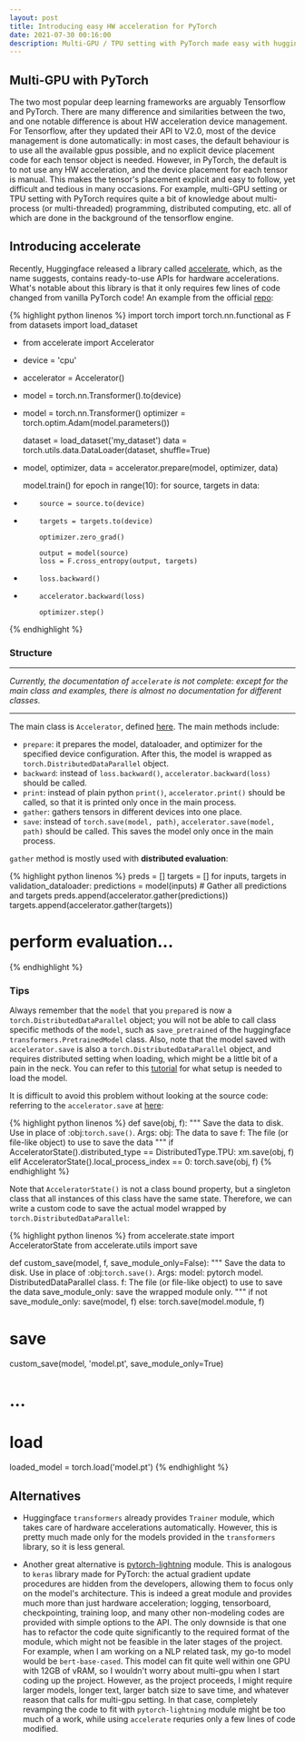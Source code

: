 ```yaml
---
layout: post
title: Introducing easy HW acceleration for PyTorch
date: 2021-07-30 00:16:00
description: Multi-GPU / TPU setting with PyTorch made easy with huggingface accelerate.
---
```


## Multi-GPU with PyTorch

The two most popular deep learning frameworks are arguably Tensorflow and PyTorch.
There are many difference and similarities between the two, and one notable
difference is about HW acceleration device management. For Tensorflow, after
they updated their API to V2.0, most of the device management is done automatically:
in most cases, the default behaviour is to use all the available gpus possible,
and no explicit device placement code for each tensor object is needed. However,
in PyTorch, the default is to not use any HW acceleration, and the device
placement for each tensor is manual. This makes the tensor's placement explicit
and easy to follow, yet difficult and tedious in many occasions. For example,
multi-GPU setting or TPU setting with PyTorch requires quite a bit of knowledge
about multi-process (or multi-threaded) programming, distributed computing, etc.
all of which are done in the background of the tensorflow engine.

## Introducing accelerate

Recently, Huggingface released a library called
[accelerate](https://github.com/huggingface/accelerate), which, as the name
suggests, contains ready-to-use APIs for hardware accelerations. What's notable
about this library is that it only requires few lines of code changed from
vanilla PyTorch code! An example from the official [repo](https://github.com/huggingface/accelerate/blob/main/README.md):

{% highlight python linenos %}
  import torch
  import torch.nn.functional as F
  from datasets import load_dataset
+ from accelerate import Accelerator

- device = 'cpu'
+ accelerator = Accelerator()

- model = torch.nn.Transformer().to(device)
+ model = torch.nn.Transformer()
  optimizer = torch.optim.Adam(model.parameters())

  dataset = load_dataset('my_dataset')
  data = torch.utils.data.DataLoader(dataset, shuffle=True)

+ model, optimizer, data = accelerator.prepare(model, optimizer, data)

  model.train()
  for epoch in range(10):
      for source, targets in data:
-         source = source.to(device)
-         targets = targets.to(device)

          optimizer.zero_grad()

          output = model(source)
          loss = F.cross_entropy(output, targets)

-         loss.backward()
+         accelerator.backward(loss)

          optimizer.step()
{% endhighlight %}

### Structure

---
*Currently, the documentation of `accelerate` is not complete: except for the main*
*class and examples, there is almost no documentation for different classes.*

---
The main class is `Accelerator`, defined [here](https://github.com/huggingface/accelerate/blob/main/src/accelerate/accelerator.py).
The main methods include:
* `prepare`: it prepares the model, dataloader, and optimizer for the specified
             device configuration. After this, the model is wrapped as
             `torch.DistributedDataParallel` object.
* `backward`: instead of `loss.backward()`, `accelerator.backward(loss)` should be called.
* `print`: instead of plain python `print()`, `accelerator.print()` should be called,
           so that it is printed only once in the main process.
* `gather`: gathers tensors in different devices into one place.
* `save`: instead of `torch.save(model, path)`, `accelerator.save(model, path)`
          should be called. This saves the model only once in the main process.

`gather` method is mostly used with **distributed evaluation**:

{% highlight python linenos %}
  preds = []
  targets = []
  for inputs, targets in validation_dataloader:
      predictions = model(inputs)
      # Gather all predictions and targets
      preds.append(accelerator.gather(predictions))
      targets.append(accelerator.gather(targets))

  # perform evaluation...
{% endhighlight %}

### Tips

Always remember that the `model` that you `prepare`d is now a
`torch.DistributedDataParallel` object; you will not be able to call class
specific methods of the `model`, such as `save_pretrained` of the huggingface
`transformers.PretrainedModel` class. Also, note that the model saved with
`accelerator.save` is also a `torch.DistributedDataParallel` object, and requires
distributed setting when loading, which might be a little bit of a pain in the neck.
You can refer to this [tutorial](https://pytorch.org/tutorials/intermediate/ddp_tutorial.html#save-and-load-checkpoints)
for what setup is needed to load the model.

It is difficult to avoid this problem without looking at the source code:
referring to the `accelerator.save` at
[here](https://github.com/huggingface/accelerate/blob/b08fd560a4d6b7427f9fbb51a767393699afbd95/src/accelerate/utils.py#L270):

{% highlight python linenos %}
def save(obj, f):
    """
    Save the data to disk. Use in place of :obj:`torch.save()`.
    Args:
        obj: The data to save
        f: The file (or file-like object) to use to save the data
    """
    if AcceleratorState().distributed_type == DistributedType.TPU:
        xm.save(obj, f)
    elif AcceleratorState().local_process_index == 0:
        torch.save(obj, f)
{% endhighlight %}

Note that `AcceleratorState()` is not a class bound property, but a singleton class
that all instances of this class have the same state. Therefore, we can write a
custom code to save the actual model wrapped by `torch.DistributedDataParallel`:

{% highlight python linenos %}
from accelerate.state import AcceleratorState
from accelerate.utils import save

def custom_save(model, f, save_module_only=False):
    """
    Save the data to disk. Use in place of :obj:`torch.save()`.
    Args:
        model: pytorch model. DistributedDataParallel class.
        f: The file (or file-like object) to use to save the data
        save_module_only: save the wrapped module only.
    """
    if not save_module_only:
        save(model, f)
    else:
        torch.save(model.module, f)

# save
custom_save(model, 'model.pt', save_module_only=True)
# ...
# load
loaded_model = torch.load('model.pt')
{% endhighlight %}


## Alternatives

* Huggingface `transformers` already provides `Trainer` module, which takes care
of hardware accelerations automatically. However, this is pretty much made only
for the models provided in the `transformers` library, so it is less general.

* Another great alternative is [pytorch-lightning](https://www.pytorchlightning.ai/) module. This is analogous
to `keras` library made for PyTorch: the actual gradient update procedures are
hidden from the developers, allowing them to focus only on the model's architecture.
This is indeed a great module and provides much more than just hardware
acceleration; logging, tensorboard, checkpointing, training loop, and many other
non-modeling codes are provided with simple options to the API. The only downside
is that one has to refactor the code quite significantly to the required format
of the module, which might not be feasible in the later stages of the project.
For example, when I am working on a NLP related task, my go-to model would be
`bert-base-cased`. This model can fit quite well within one GPU with 12GB of
vRAM, so I wouldn't worry about multi-gpu when I start coding up the project.
However, as the project proceeds, I might require larger models, longer text,
larger batch size to save time, and whatever reason that calls for multi-gpu
setting. In that case, completely revamping the code to fit with `pytorch-lightning`
module might be too much of a work, while using `accelerate` requries only a
few lines of code modified.
